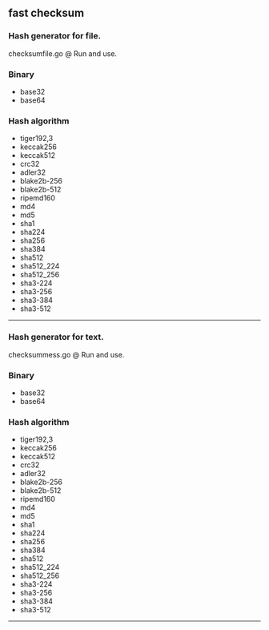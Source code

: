 **fast checksum**
------------------
### Hash generator for file. ###

checksumfile.go @ Run and use.

### Binary ###
- base32
- base64

### Hash algorithm ###
- tiger192,3
- keccak256
- keccak512
- crc32
- adler32
- blake2b-256
- blake2b-512
- ripemd160
- md4
- md5
- sha1
- sha224
- sha256
- sha384
- sha512
- sha512_224
- sha512_256
- sha3-224
- sha3-256
- sha3-384
- sha3-512
------------------

### Hash generator for text. ###

checksummess.go @ Run and use.

### Binary ###
- base32
- base64

### Hash algorithm ###
- tiger192,3
- keccak256
- keccak512
- crc32
- adler32
- blake2b-256
- blake2b-512
- ripemd160
- md4
- md5
- sha1
- sha224
- sha256
- sha384
- sha512
- sha512_224
- sha512_256
- sha3-224
- sha3-256
- sha3-384
- sha3-512
------------------
